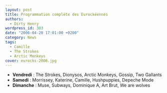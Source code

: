 ```yaml
---
layout: post
title: Programmation complète des Eurockéennes
authors:
  - Dirty Henry
wordpress_id: 303
date: "2006-04-20 17:01:00 +0200"
category: News
tags:
  - Camille
  - The Strokes
  - Arctic Monkeys
cover: eurocks-2006.jpg
---
```


- **Vendredi** : The Strokes, Dionysos, Arctic Monkeys, Gossip, Two Gallants
- **Samedi** : Morrissey, Katerine, Camille, Hushpuppies, Depeche Mode
- **Dimanche** : Muse, Subways, Dominique A, Art Brut, We are wolves
